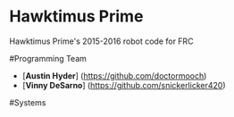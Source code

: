 # Hawktimus Prime 
Hawktimus Prime's 2015-2016 robot code for FRC

#Programming Team
- [**Austin Hyder**] (https://github.com/doctormooch)
- [**Vinny DeSarno**] (https://github.com/snickerlicker420)

#Systems
